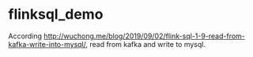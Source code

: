 # flinksql_demo
According http://wuchong.me/blog/2019/09/02/flink-sql-1-9-read-from-kafka-write-into-mysql/, read from kafka and write to mysql.
